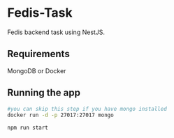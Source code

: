 # Fedis-Task

Fedis backend task using NestJS.

## Requirements
MongoDB or Docker

## Running the app

```bash
#you can skip this step if you have mongo installed 
docker run -d -p 27017:27017 mongo 

npm run start
```
